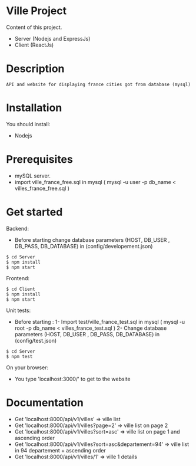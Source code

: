 # Ville Project

Content of this project.

   - Server (Nodejs and ExpressJs)
   - Client (ReactJs)
# Description
    API and website for displaying france cities got from database (mysql)
# Installation
You should install:
   - Nodejs
# Prerequisites
  - mySQL server.
  - import ville_france_free.sql in mysql ( mysql -u user -p db_name < villes_france_free.sql )


# Get started
Backend:
- Before starting change database parameters (HOST, DB_USER , DB_PASS, DB_DATABASE) in (config/developement.json)
```Sh
$ cd Server
$ npm install
$ npm start
```
Frontend:
```Sh
$ cd Client
$ npm install
$ npm start
```

Unit tests:
- Before starting :
 1- Import test/ville_france_test.sql in mysql ( mysql -u root -p db_name < villes_france_test.sql )
 2- Change database parameters (HOST, DB_USER , DB_PASS, DB_DATABASE) in (config/test.json)
```Sh
$ cd Server
$ npm test
```
On your browser:
   - You type 'localhost:3000/' to get to the website
# Documentation
- Get 'localhost:8000/api/v1/villes' => ville list
- Get 'localhost:8000/api/v1/villes?page=2' => ville list on page 2
- Get 'localhost:8000/api/v1/villes?sort=asc' => ville list on page 1 and ascending order
- Get 'localhost:8000/api/v1/villes?sort=asc&departement=94' => ville list in 94 departement + ascending order
- Get 'localhost:8000/api/v1/villes/1' => ville 1 details
